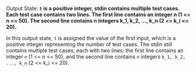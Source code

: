Output State: **`t` is a positive integer, stdin contains multiple test cases. Each test case contains two lines. The first line contains an integer n (1 <= n <= 50). The second line contains n integers k_1, k_2, ..., k_n (2 <= k_i <= 20).**

In this output state, `t` is assigned the value of the first input, which is a positive integer representing the number of test cases. The stdin still contains multiple test cases, each with two lines: the first line contains an integer `n` (1 <= n <= 50), and the second line contains `n` integers `k_1, k_2, ..., k_n` (2 <= k_i <= 20).